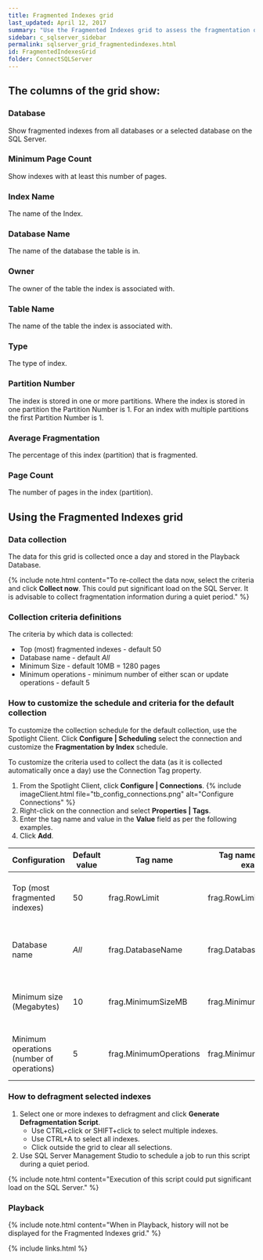 ```yaml
---
title: Fragmented Indexes grid
last_updated: April 12, 2017
summary: "Use the Fragmented Indexes grid to assess the fragmentation of index files on the SQL Server."
sidebar: c_sqlserver_sidebar
permalink: sqlserver_grid_fragmentedindexes.html
id: FragmentedIndexesGrid
folder: ConnectSQLServer
---
```


## The columns of the grid show:

### Database

Show fragmented indexes from all databases or a selected database on the SQL Server.

### Minimum Page Count

Show indexes with at least this number of pages.

### Index Name

The name of the Index.

### Database Name

The name of the database the table is in.

### Owner

The owner of the table the index is associated with.

### Table Name

The name of the table the index is associated with.

### Type

The type of index.

### Partition Number

The index is stored in one or more partitions. Where the index is stored in one partition the Partition Number is 1. For an index with multiple partitions the first Partition Number is 1.

### Average Fragmentation

The percentage of this index (partition) that is fragmented.

### Page Count

The number of pages in the index (partition).


## Using the Fragmented Indexes grid

### Data collection
The data for this grid is collected once a day and stored in the Playback Database.

{% include note.html content="To re-collect the data now, select the criteria and click **Collect now**. This could put significant load on the SQL Server. It is advisable to collect fragmentation information during a quiet period." %}


### Collection criteria definitions
The criteria by which data is collected:

* Top (most) fragmented indexes - default 50
* Database name - default *All*
* Minimum Size - default 10MB = 1280 pages
* Minimum operations - minimum number of either scan or update operations - default 5

### How to customize the schedule and criteria for the default collection
To customize the collection schedule for the default collection, use the Spotlight Client. Click **Configure \| Scheduling** select the connection and customize the **Fragmentation by Index** schedule.

To customize the criteria used to collect the data (as it is collected automatically once a day) use the Connection Tag property.

1. From the Spotlight Client, click **Configure \| Connections**.
   {% include imageClient.html file="tb_config_connections.png" alt="Configure Connections" %}
2. Right-click on the connection and select **Properties \| Tags**.
3. Enter the tag name and value in the **Value** field as per the following examples.
4. Click **Add**.

Configuration | Default value | Tag name | Tag name and value example | Example description
--------------|---------------|----------|----------------------------|--------------------
Top (most fragmented indexes) | 50 | frag.RowLimit | frag.RowLimit.100 | Set to collect top 100 most fragmented indexes.
Database name | *All* | frag.DatabaseName | frag.DatabaseName.sales | Filter on the database called 'sales'.
Minimum size (Megabytes) |  10 | frag.MinimumSizeMB | frag.MinimumSizeMB.15 | Set the minimum size count to 15 megabytes.
Minimum operations (number of operations) | 5 | frag.MinimumOperations | frag.MinimumOperations.3 | Set the minimum number of operations to 3.

### How to defragment selected indexes

1. Select one or more indexes to defragment and click **Generate Defragmentation Script**.
   * Use CTRL+click or SHIFT+click to select multiple indexes.
   * Use CTRL+A to select all indexes.
   * Click outside the grid to clear all selections.
2. Use SQL Server Management Studio to schedule a job to run this script during a quiet period.

{% include note.html content="Execution of this script could put significant load on the SQL Server." %}


### Playback

{% include note.html content="When in Playback, history will not be displayed for the Fragmented Indexes grid." %}


{% include links.html %}
